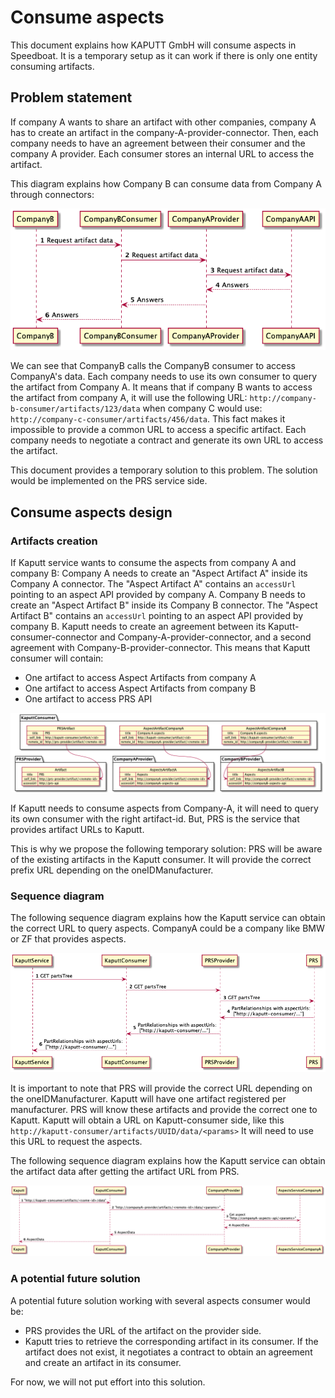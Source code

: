 # Consume aspects

This document explains how KAPUTT GmbH will consume aspects in Speedboat.
It is a temporary setup as it can work if there is only one entity consuming artifacts.

## Problem statement

If company A wants to share an artifact with other companies, company A has to create an artifact in the company-A-provider-connector.
Then, each company needs to have an agreement between their consumer and the company A provider.
Each consumer stores an internal URL to access the artifact.

This diagram explains how Company B can consume data from Company A through connectors:

![CompanyB consumes CompanyA data with connectors](./diagrams/speedboat-access-company-a-api.png)

We can see that CompanyB calls the CompanyB consumer to access CompanyA's data.
Each company needs to use its own consumer to query the artifact from Company A.
It means that if company B wants to access the artifact from company A, it will use the following URL: `http://company-b-consumer/artifacts/123/data` when company C would use: `http://company-c-consumer/artifacts/456/data`.
This fact makes it impossible to provide a common URL to access a specific artifact. Each company needs to negotiate a contract and generate its own URL to access the artifact.

This document provides a temporary solution to this problem. The solution would be implemented on the PRS service side.

## Consume aspects design

### Artifacts creation

If Kaputt service wants to consume the aspects from company A and company B:
Company A needs to create an "Aspect Artifact A" inside its Company A connector. The "Aspect Artifact A" contains an `accessUrl` pointing to an aspect API provided by company A.
Company B needs to create an "Aspect Artifact B" inside its Company B connector. The "Aspect Artifact B" contains an `accessUrl` pointing to an aspect API provided by company B.
Kaputt needs to create an agreement between its Kaputt-consumer-connector and Company-A-provider-connector, and a second agreement with Company-B-provider-connector.
This means that Kaputt consumer will contain:

- One artifact to access Aspect Artifacts from company A
- One artifact to access Aspect Artifacts from company B
- One artifact to access PRS API

![Artifacts](./diagrams/speedboat-artifacts.png)

If Kaputt needs to consume aspects from Company-A, it will need to query its own consumer with the right artifact-id.
But, PRS is the service that provides artifact URLs to Kaputt.

This is why we propose the following temporary solution:
PRS will be aware of the existing artifacts in the Kaputt consumer. It will provide the correct prefix URL depending on the oneIDManufacturer.

### Sequence diagram

The following sequence diagram explains how the Kaputt service can obtain the correct URL to query aspects.
CompanyA could be a company like BMW or ZF that provides aspects.

![Get aspects URL sequence diagram](./diagrams/speedboat-get-aspect-url-sequence-diagram.png)

It is important to note that PRS will provide the correct URL depending on the oneIDManufacturer.
Kaputt will have one artifact registered per manufacturer. PRS will know these artifacts and provide the correct one to Kaputt.
Kaputt will obtain a URL on Kaputt-consumer side, like this `http://kaputt-consumer/artifacts/UUID/data/<params>`
It will need to use this URL to request the aspects.

The following sequence diagram explains how the Kaputt service can obtain the artifact data after getting the artifact URL from PRS.

![Get aspect sequence diagram](./diagrams/speedboat-get-aspect.png)

### A potential future solution

A potential future solution working with several aspects consumer would be:

- PRS provides the URL of the artifact on the provider side.
- Kaputt tries to retrieve the corresponding artifact in its consumer. If the artifact does not exist, it negotiates a contract to obtain an agreement and create an artifact in its consumer.

For now, we will not put effort into this solution.
